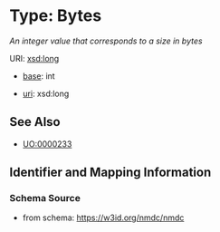 # Type: Bytes




_An integer value that corresponds to a size in bytes_



URI: [xsd:long](http://www.w3.org/2001/XMLSchema#long)

* [base](https://w3id.org/linkml/base): int

* [uri](https://w3id.org/linkml/uri): xsd:long









## See Also

* [UO:0000233](http://purl.obolibrary.org/obo/UO_0000233)

## Identifier and Mapping Information







### Schema Source


* from schema: https://w3id.org/nmdc/nmdc



